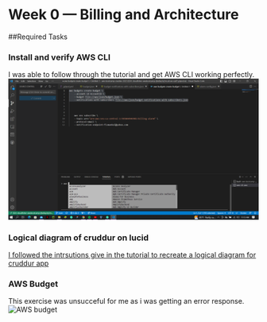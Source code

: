 # Week 0 — Billing and Architecture

##Required Tasks

### Install and verify AWS CLI
I was able to follow through the tutorial and get AWS CLI working perfectly.
![Installing AWS CLI](assets/week-0%20AWS%20CLI.png)


### Logical diagram of cruddur on lucid
[I followed the intrsutions give in the tutorial to recreate a logical diagram for cruddur app](https://lucid.app/lucidchart/f8a46cae-1975-4f21-980a-3da10e6a4b68/edit?viewport_loc=-137%2C-705%2C2405%2C1098%2C0_0&invitationId=inv_5b8ee3dc-72d6-4e0c-a9ef-f1db9c3112b9)




### AWS Budget
This exercise was unsucceful for me as i was getting an error response.
![AWS budget](week-0%20budget%20error.png)








